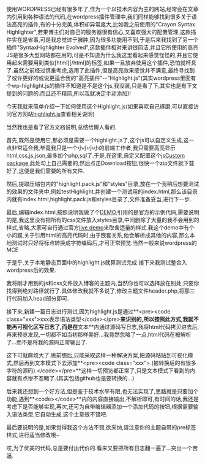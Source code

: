 使用WORDPRESS已经有很多年了,作为一个以技术内容为主的网站,经常会在文章内引用到各种语法的代码,在wordpress插件管理中,我们同样能够找到很多关于语法高亮的插件,有的十分完美,体积却异常庞大,比如我之前使用的"Crayon Syntax Highlighter",若果博主们对自己的服务器很有信心,又喜欢强大的配置管理,这款插件实在是省事,可是我总觉过于臃肿,因为很多功能用不到,于是后来我找到了另一个插件"SyntaxHighlighter Evolved",这款插件相对来讲很简洁,并且它所使用的高亮JS是很多大型网站都在用的,可是不知道为什么我这里看起来感觉怪怪的,并且它使用起来需要用到类似[html][/html]的标签,如果一旦放弃使用这个插件,恐怕就杯具了.虽然之前经过慎重考虑,选用了此插件,但是高亮效果感觉并不满意,最终寻找到了或许更好的或说更适合我的"高亮插件"--"Highlight.js"(其实wordpress里面有个wp-highlight.js的插件不知道是不是这个js,我没装,只是看了下,其实也是有下文提到的问题的.而且还不精简,所以我就决定手动添加)!

今天我就来简单介绍一下如何使用这个Highlight.js(如果喜欢自己琢磨,可以直接访问官方网站[highlight.js](http://highlightjs.org/)查看相关说明)

当然我也是看了官方文档说明,总结给懒人看的.

首先,既然是使用它,那必须是需要一个highlight.js了,这个js可以自定义生成,这一点非常适合我,毕竟我只是一个小小小小的前端工作者,我只需要高亮显示html,css,js,json,最多加个php,sql了.于是,在这里,自定义配置这个js[Custom package](http://highlightjs.org/download/),此处勾上自己需要的,然后点击Download按钮,很快一个zip文件就下载好了,这便是我们需要的所有文件.

然后,提取压缩包内的"highlight.pack.js"和"styles"目录,放在一个我稍后想要测试的效果的文件夹中,例如testHighlight,并创建一个测试用的index.html,那么该目录内就有index.html,highlight.pack.js和styles目录了,文件准备妥当,进行下一步.

最后,编辑index.html,按照说明我做了个[DEMO](http://www.whidy.net/wordpress-highlight-js-intro.html),引用的是官方的示例代码,需要说明的是,我这里没有把所有的css文件放入styles目录,中间删除了大量的我不会用到的样式,省略,大家可自行通过官方[live demo](http://highlightjs.org/static/test.html)来取舍适量的样式.我这个demo中有个小问题,关于引用html的高亮代码时,由于嵌套关系,他会解析成其他的内容,那么本地测试时只好将标点转换成字符编码后,才可正常预览.当然一般来说wordpress的MCE

于是乎,关于本地静态页面中的highlight.js就算测试完成.接下来我测试整合入wordpress后的效果.

我将刚才用到的js和css文件放入博客的主题内,当然你也可以选择放在别处,只要你找得到绝对路径就行了.具体修改我就不多说了,修改主题文件header.php,将那三行代码加入head部分即可.

接下来,新建一篇日志进行测试,因为highlight.js是通过**&lt;pre&gt;&lt;code class="xxx"&gt;xxx表示语法类型&lt;/code&gt;&lt;/pre&gt;**来识别的,所以按照此方式,我就不能再可视化区写日志了,而是在**文本**内通过源码写日志,我将html代码拷贝进去后,再来预览发现,一切都不如当初那样美好...我竟然忽略了一点,html代码在被解析了...而不是将我的源码正常输出了.

这下可就麻烦大了.思前想后,只能采取这样一种解决方案,把源码粘贴到可视化模式,然后再到文本模式下去添加**&lt;pre&gt;&lt;code class="xxx"&gt;.(被转换后的有很多字符的源码).&lt;/code&gt;&lt;/pre&gt;**这样一切预览都正常了,只是文本模式下看到的内容就有点惨不忍睹了.(其实包括github也是要转换的...)

后来我还想到一个好方法,但是鉴于技术水平有限,也无法实现了,思路就是只要加个功能,遇到**&lt;code&gt;&lt;/code&gt;**内的内容直接输出,不解析即可,有时间的话,我还是考虑下是否能够实现,再次,还可为自带编辑器添加一个添加代码的按钮,根据需要输入语法类型,它自动生成,这个主意很不错吧.

最后要说明的是,如果觉得我这个方法不错,欲采纳,请注意你的主题自带的pre标签样式,进行适当修改哦~

哎,为了优美的代码,总是要付出代价的.看来又要把所有日志翻一遍了...突出一个苦逼.
